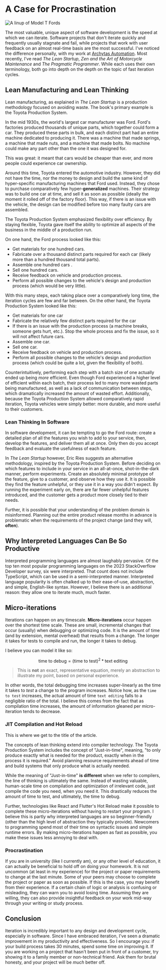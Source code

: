 # A Case for Procrastination

![A linup of Model T Fords](/images/model_t.jpg)

The most valuable, unique aspect of software development is the speed at which we can iterate.
Software projects that don't iterate quickly and frequently usually stagnate and fail, while projects that work with user feedback on an almost real-time basis are the most successful.
I've noticed the difference personally, with my work at [Archytas Automation](https://archytasinc.com/).
Most recently, I've read _The Lean Startup_, _Zen and the Art of Motorcycle Maintenance_ and _The Pragmatic Programmer_.
While each uses their own terminology, both go into depth on the depth on the topic of fast iteration cycles.

## Lean Manufacturing and Lean Thinking

Lean manufacturing, as explained in _The Lean Startup_ is a production methodology focused on avoiding waste.
The book's primary example is the Toyota Production System.

In the mid 1930s, the world's largest car manufacturer was Ford.
Ford's factories produced thousands of unique parts, which together could form a car.
They produced these parts in bulk, and each distinct part had an entire machine dedicated to producing it.
There was a machine that made springs, a machine that made nuts, and a machine that made bolts.
No machine could make any part other than the one it was designed for.

This was great: it meant that cars would be cheaper than ever, and more people could experience car ownership.

Around this time, Toyota entered the automotive industry.
However, they did not have the time, nor the money to design and build the same kind of hyper-specific manufacturing machines that Ford used.
Instead, they chose to purchase comparatively few hyper-**generalized** machines.
Their strategy was to build one car at time, and sell it as soon as possible (ideally the moment it rolled off of the factory floor).
This way, if there is an issue with the vehicle, the design can be modified before too many faulty cars are assembled.

The Toyota Production System emphasized flexibility over efficiency.
By staying flexible, Toyota gave itself the ability to optimize all aspects of the business in the middle of a production run.

On one hand, the Ford process looked like this:

- Get materials for one hundred cars.
- Fabricate over a thousand distinct parts required for each car (likely more than a hundred thousand total parts).
- Assemble one hundred cars .
- Sell one hundred cars.
- Receive feedback on vehicle and production process.
- Perform all possible changes to the vehicle's design and production process (which would be very little).

With this many steps, each taking place over a comparatively long time, the iteration cycles are few and far between.
On the other hand, the Toyota Production System looked like this:

- Get materials for one car
- Fabricate the relatively few distinct parts required for the car
- If there is an issue with the production process (a machine breaks, someone gets hurt, etc.).
  Stop the whole process and fix the issue, so it will not affect future cars.
- Assemble one car.
- Sell one car.
- Receive feedback on vehicle and production process.
- Perform all possible changes to the vehicle's design and production process (which could be quite a lot, given the flexibility of both).

Counterintuitively, performing each step with a batch size of one actually ended up being _more_ efficient.
Even though Ford experienced a higher level of efficient within each batch, their process led to many more wasted parts being manufactured,
as well as a lack of communication between steps, which dramatically increased the amount of wasted effort.
Additionally, because the Toyota Production System allowed comparatively rapid iteration, Toyota vehicles were simply better: more durable, and more useful to their customers.

### Lean Thinking In Software

In software development, it can be tempting to go the Ford route:
create a detailed plan of all the features you wish to add to your service,
then, develop the features, and deliver them all at once.
Only then do you accept feedback and evaluate the usefulness of each feature.

In _The Lean Startup_ however, Eric Ries suggests an alternative methodology, inspired by the Toyota Production System.
Before deciding on which features to include in your service in an all-at-once, shot-in-the-dark manner, perform experiments.
Create an absolutely minimal prototype of the feature, give to a customer, and observe how they use it.
It is possible they find the feature unhelpful, or they use it in a way you didn't expect.
By running the experiment early on, there are far fewer unhelpful features introduced, and the customer gets a product more closely tied to their needs.

Further, it is possible that your understanding of the problem domain is misinformed.
Planning out the entire product release months in advance is problematic when the requirements of the project change (and they will, **often**).

## Why Interpreted Languages Can Be So Productive

Interpreted programming languages are almost laughably pervasive.
Of the top ten most popular programming languages on the 2023 StackOverflow Developer survey, six were interpreted.
That count does not include TypeScript, which can be used in a semi-interpreted manner.
Interpreted language popularity is often chalked up to their ease-of-use, abstraction, and simple, English-like syntax.
However, I believe there is an additional reason: they allow one to iterate much, much faster.

## Micro-iterations

Iterations can happen on any timescale.
**Micro-iterations** occur happen over the shortest time scale.
These are small, incremental changes that occur (usually) when debugging or optimizing code.
It is the amount of time (and by extension, mental overhead) that results from a change.
The longer it takes for tests to compile and run, the longer it takes to debug.

I believe you can model it like so:

$$
\text{time to debug} = (\text{time to test})^2 * \text{text editing}
$$

> This is **not** an exact, representative equation, merely an abstraction to illustrate my point, based on personal experience.

In other words, the total debugging time increases super-linearly as the time it takes to _test_ a change to the program increases.
Notice how, as the `time to test` increases, the actual amount of time `text editing` falls to a negligible ratio of the total.
I believe this comes from the fact that as compilation time increases, the amount of information gleaned per micro-iteration tends to decrease.

### JIT Compilation and Hot Reload

This is where we get to the title of the article.

The concepts of lean thinking extend into compiler technology.
The Toyota Production System includes the concept of "Just-in-time", meaning,
"to only produce exactly what is needed for the product, exactly when in the process it is required."
Avoid planning resource requirements ahead of time and build systems that only produce what is actually needed.

While the meaning of "Just-in-time" **is different** when we refer to compilers, the line of thinking is ultimately the same.
Instead of wasting valuable, human-scale time on compilation and optimization of irrelevant code, just compile the code you need, when you need it.
This drastically reduces the amount of time to test, and ultimately, the time to debug.

Further, technologies like React and Flutter's Hot Reload make it possible to complete these micro-iterations without having to restart your program.
I believe this is partly why interpreted languages are so beginner-friendly (other than the high level of abstraction they typically provide).
Newcomers to programming spend most of their time on syntactic issues and simple runtime errors.
By making micro-iterations happen as fast as possible, you make these issues less annoying to deal with.

### Procrastination

If you are in university (like I currently am), or any other level of education, it can actually be beneficial to hold off on doing your homework.
It is not uncommon (at least in my experience) for the project or paper requirements to change at the last minute.
Some of your peers may choose to complete the project or paper as soon as possible.
If this is the case, you may benefit from their experience.
If a certain chain of logic or analysis is confusing or misleading, they can warn you to avoid losing time.
Assuming they are willing, they can also provide insightful feedback on your work mid-way through your writing or study process.

## Conclusion

Iteration is incredibly important to any design and development cycle, especially in software.
Since I have embraced iteration, I've seen a dramatic improvement in my productivity and effectiveness.
So I encourage you: if your build process takes 30 minutes, spend some time on improving it.
If you are working on a project that hasn't been put in front of a customer, try showing it to a family member or non-technical friend.
Ask them for brutal honesty, and your project will be _much_ better off.
